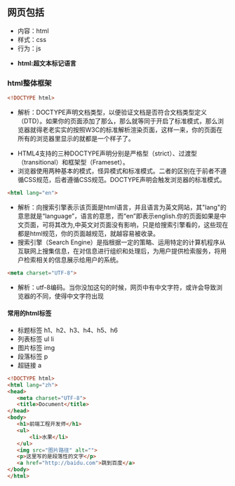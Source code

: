 ## 网页包括
+ 内容：html
+ 样式：css
+ 行为：js
* **html:超文本标记语言**
### html整体框架
```html
<!DOCTYPE html>
```
* 解析：DOCTYPE声明文档类型，以便验证文档是否符合文档类型定义（DTD）。如果你的页面添加了<!DOCTYPE html>那么，那么就等同于开启了标准模式，那么浏览器就得老老实实的按照W3C的标准解析渲染页面，这样一来，你的页面在所有的浏览器里显示的就都是一个样子了。
+  HTML4支持的三种DOCTYPE声明分别是严格型（strict）、过渡型（transitional）和框架型（Frameset）。
+  浏览器使用两种基本的模式，怪异模式和标准模式。二者的区别在于前者不遵循CSS规范，后者遵循CSS规范。DOCTYPE声明会触发浏览器的标准模式。
```html
<html lang="en">
```
* 解析：向搜索引擎表示该页面是html语言，并且语言为英文网站，其"lang"的意思就是“language”，语言的意思，而“en”即表示english.你的页面如果是中文页面，可将其改为<html lang="zh">,中英文对页面没有影响，只是给搜索引擎看的，这些现在都是html规范，你的页面越规范，就越容易被收录。
* 搜索引擎（Search Engine）是指根据一定的策略、运用特定的计算机程序从互联网上搜集信息，在对信息进行组织和处理后，为用户提供检索服务，将用户检索相关的信息展示给用户的系统。
```html
<meta charset="UTF-8">
```
* 解析：utf-8编码。当你没加这句的时候，网页中有中文字符，或许会导致浏览器的不同，使得中文字符出现
#### 常用的html标签
* 标题标签 h1、h2、h3、h4、h5、h6
* 列表标签 ul li
* 图片标签 img
* 段落标签 p
* 超链接  a

 ```html
<!DOCTYPE html>
<html lang="zh">
<head>
	<meta charset="UTF-8">
	<title>Document</title>
</head>
<body>
	<h1>前端工程开发师</h1>
	<ul>
		<li>水果</li>
	</ul>
	<img src="图片路径" alt="">
	<p>这里写的是段落性的文字</p>
	<a href="http://baidu.com">跳到百度</a>
</body>
</html>	
```
























